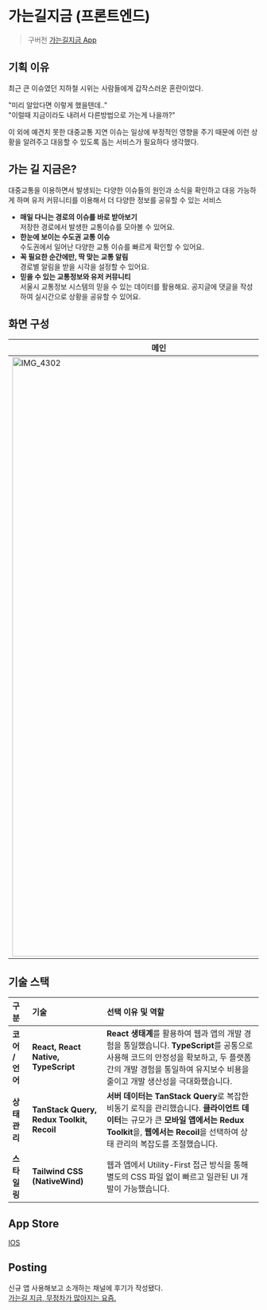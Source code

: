 # 가는길지금 (프론트엔드)
> 구버전 [가는길지금 App](https://github.com/JaeIL00/gazinow)

## 기획 이유

최근 큰 이슈였던 지하철 시위는 사람들에게 갑작스러운 혼란이었다.

"미리 알았다면 이렇게 했을텐데.."<br />
"이럴때 지금이라도 내려서 다른방법으로 가는게 나을까?"

이 외에 예견치 못한 대중교통 지연 이슈는 일상에 부정적인 영향을 주기 때문에 이런 상황을 알려주고 대응할 수 있도록 돕는 서비스가 필요하다 생각했다.

## 가는 길 지금은?

대중교통을 이용하면서 발생되는 다양한 이슈들의 원인과 소식을 확인하고 대응 가능하게 하며 유저 커뮤니티를 이용해서 더 다양한 정보를 공유할 수 있는 서비스

- **매일 다니는 경로의 이슈를 바로 받아보기**<br />
   저장한 경로에서 발생한 교통이슈를 모아볼 수 있어요.
- **한눈에 보이는 수도권 교통 이슈**<br />
   수도권에서 일어난 다양한 교통 이슈를 빠르게 확인할 수 있어요.
- **꼭 필요한 순간에만, 딱 맞는 교통 알림**<br />
   경로별 알림을 받을 시각을 설정할 수 있어요.
- **믿을 수 있는 교통정보와 유저 커뮤니티**<br />
   서울시 교통정보 시스템의 믿을 수 있는 데이터를 활용해요. 공지글에 댓글을 작성하여 실시간으로 상황을 공유할 수 있어요.


## 화면 구성

| 메인                                                                                                         | 지하철 경로 검색 결과                                                                                                    | 지하철 상세 경로                                                                                                         | 지하철 이슈 목록                                                                                                    | 상세 지하철 이슈                                                                                                         |
| ------------------------------------------------------------------------------------------------------------------- | ------------------------------------------------------------------------------------------------------------------- | ------------------------------------------------------------------------------------------------------------------- | ------------------------------------------------------------------------------------------------------------------- | ------------------------------------------------------------------------------------------------------------------- |
| <img width="590" height="1205" alt="IMG_4302" src="https://github.com/user-attachments/assets/a95b2989-23e7-4b84-9a66-7dc6336bde66" /> | <img width="590" height="1203" alt="IMG_4306" src="https://github.com/user-attachments/assets/d55ada5d-6a39-4cc9-9999-74eb911f7e6f" /> | <img width="590" height="1202" alt="IMG_4308" src="https://github.com/user-attachments/assets/6f2120a3-cd13-4226-a659-475208cbfca6" /> | <img width="590" height="1203" alt="IMG_4304" src="https://github.com/user-attachments/assets/239d73d4-61e1-42a6-99d1-8dc93cb0d90a" /> | <img width="590" height="1203" alt="IMG_4305" src="https://github.com/user-attachments/assets/545b0653-7108-49c6-86b6-518cb936a242" /> |

## 기술 스택

| 구분 | 기술 | 선택 이유 및 역할 |
| :--- | :--- | :--- |
| **코어 / 언어** | **React, React Native, TypeScript** | **React 생태계**를 활용하여 웹과 앱의 개발 경험을 통일했습니다. **TypeScript**를 공통으로 사용해 코드의 안정성을 확보하고, 두 플랫폼 간의 개발 경험을 통일하여 유지보수 비용을 줄이고 개발 생산성을 극대화했습니다. |
| **상태 관리** | **TanStack Query, Redux Toolkit, Recoil** | **서버 데이터는 TanStack Query**로 복잡한 비동기 로직을 관리했습니다. **클라이언트 데이터**는 규모가 큰 **모바일 앱에서는 Redux Toolkit**을, **웹에서는 Recoil**을 선택하여 상태 관리의 복잡도를 조절했습니다. |
| **스타일링** | **Tailwind CSS (NativeWind)** | 웹과 앱에서 Utility-First 접근 방식을 통해 별도의 CSS 파일 없이 빠르고 일관된 UI 개발이 가능했습니다. |

## App Store
[IOS](https://apps.apple.com/kr/app/%EA%B0%80%EB%8A%94%EA%B8%B8-%EC%A7%80%EA%B8%88/id6478457870)

## Posting
신규 앱 사용해보고 소개하는 채널에 후기가 작성됐다. <br />
[가는길 지금, 무정차가 많아지는 요즘.](https://maily.so/whattheapp/posts/xyowm663z28)
